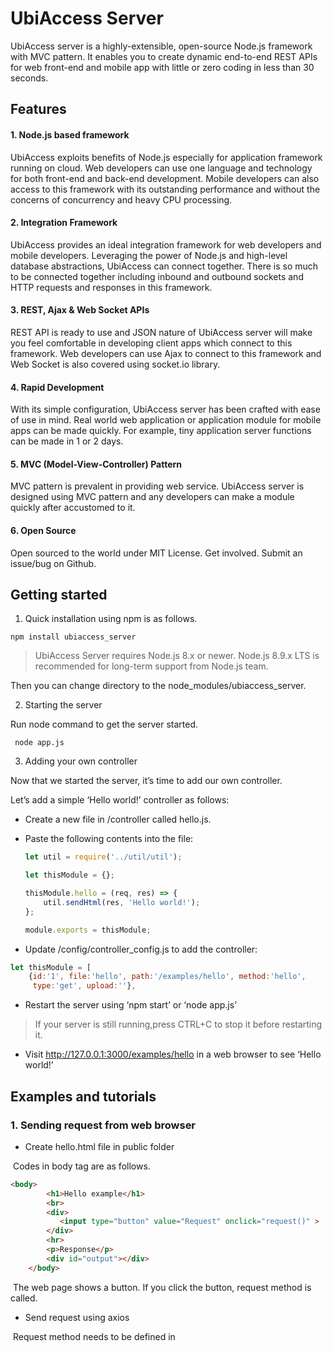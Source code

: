 # **UbiAccess Server**

UbiAccess server is a highly-extensible, open-source Node.js framework with MVC pattern. It enables you to create dynamic end-to-end REST APIs for web front-end and mobile app with little or zero coding in less than 30 seconds.

###  

## **Features**

#### 1. Node.js based framework

UbiAccess exploits benefits of Node.js especially for application framework running on cloud. Web developers can use one language and technology for both front-end and back-end development. Mobile developers can also access to this framework with its outstanding performance and without the concerns of concurrency and heavy CPU processing. 

 

#### 2. Integration Framework

UbiAccess provides an ideal integration framework for web developers and mobile developers. Leveraging the power of Node.js and high-level database abstractions, UbiAccess can connect together. There is so much to be connected together including inbound and outbound sockets and HTTP requests and responses in this framework.

####  

#### 3. REST, Ajax & Web Socket APIs

REST API is ready to use and JSON nature of UbiAccess server will make you feel comfortable in developing client apps which connect to this framework. Web developers can use Ajax to connect to this framework and Web Socket is also covered using socket.io library.

 

#### 4. Rapid Development

With its simple configuration, UbiAccess server has been crafted with ease of use in mind. Real world web application or application module for mobile apps can be made quickly. For example, tiny application server functions can be made in 1 or 2 days.

 

#### 5. MVC (Model-View-Controller) Pattern

MVC pattern is prevalent in providing web service. UbiAccess server is designed using MVC pattern and any developers can make a module quickly after accustomed to it.

 

#### 6. Open Source

Open sourced to the world under MIT License. Get involved. Submit an issue/bug on Github.

 



## **Getting started**

1. Quick installation using npm is as follows.

```
npm install ubiaccess_server
```

>  UbiAccess Server requires Node.js 8.x or newer. Node.js 8.9.x LTS is recommended for long-term support from Node.js team.

Then you can change directory to the node_modules/ubiaccess_server.



2. Starting the server

Run node command to get the server started.

```
 node app.js
```



3. Adding your own controller

Now that we started the server, it’s time to add our own controller.

Let’s add a simple ‘Hello world!’ controller as follows:

- Create a new file in /controller called hello.js.

- Paste the following contents into the file:

  ```javascript
  let util = require('../util/util');

  let thisModule = {};

  thisModule.hello = (req, res) => {
      util.sendHtml(res, 'Hello world!');
  };

  module.exports = thisModule;
  ```



-  Update /config/controller_config.js to add the controller:

  ```javascript
  let thisModule = [
      {id:'1', file:'hello', path:'/examples/hello', method:'hello', 
       type:'get', upload:''},
  ```



- Restart the server using ‘npm start’ or ‘node app.js’

>  If your server is still running,press CTRL+C to stop it before restarting it.



- Visit <http://127.0.0.1:3000/examples/hello> in a web browser to see ‘Hello world!’







## **Examples and tutorials**

### **1. Sending request from web browser**

- Create hello.html file in public folder

​       Codes in body tag are as follows.

```html
<body>
        <h1>Hello example</h1>
        <br>
        <div>
           <input type="button" value="Request" onclick="request()" >
        </div>
        <hr>
        <p>Response</p>
        <div id="output"></div>
    </body>
```

​      The web page shows a button. If you click the button, request method is called. 

- Send request using axios

​      Request method needs to be defined in <script> tag.

​      Axios library is used to make a request. Axios request is simple enough to put
only several parameters such as request method, url and requestType.

```javascript
function request() {
  axios({
    method:'get',
    url:'http://localhost:3000/examples/hello',
    responseType:'text'
  }).then(function (response) {
    console.log('Response -> ' + JSON.stringify(response));

    if (response.status == 200) {
      println(response.data);
    }
  }).catch(function (error) {
    println('Error -> ' + JSON.stringify(error));
  });
}
```

​      You can see response if response.status is 200. JQuery and Axios library need to be loaded before used.



```html
<!-- jQuery -->
<script src="https://code.jquery.com/jquery-3.2.1.min.js" 
        integrity="sha256-hwg4gsxgFZhOsEEamdOYGBf13FyQuiTwlAQgxVSNgt4=" 
        crossorigin="anonymous">
</script>

<!-- Axios -->
<script src="https://unpkg.com/axios/dist/axios.min.js">
</script>

```



- Open web page in browser and click [Request] button

​      You can see response data





### 2. Parameter listing and Logging

- Create a new file in /controller called params.js.


- Paste the following contents into the file.

```javascript
let util = require('../util/util');
let logger = require('../logger');

var thisModule = {};

thisModule.params = (req, res) => {
    logger.debug('params:params controller called.');

    const params = req.query;
    logger.debug('PARAMS -> ' + JSON.stringify(params));

    util.sendHtml(res, 'PARAMS -> ' + JSON.stringify(params));
};

module.exports = thisModule;
```



- Update /config/controller_config.js to add the controller:

```javascript
let thisModule = [
    {id:'2', file:'params', path:'/examples/params', method:'params', 
     type:'get', upload:''},
```

 

- Restart the server using ‘node app.js’


- Visit <http://127.0.0.1:3000/examples/params>?id=john in a web browser to see parameter passed to the server.


- Create a file called params.html in public folder and make a request using axios

```javascript
function request() {
  var id = $('#idInput').val();

  axios({
    method:'get',
    url:'http://localhost:3000/examples/params',
    responseType:'text',
    params: {
      id: id
    }
  }).then(function (response) {
    console.log('Response -> ' + JSON.stringify(response));

    if (response.status == 200) {
      println(response.data);
    }
  }).catch(function (error) {
    println('Error -> ' + JSON.stringify(error));
  });
}
```

​      If a user enters id in input box and click request button, a request can be made using the entered value.



- Visit http://localhost:3000/public/params.html in a web browser and click the request button.







### 3. Request using POST method and JSON response parsing

- Create a new file in /controller called json.js.


- Paste the following contents into the file.

```javascript
let util = require('../util/util');
let logger = require('../logger');

let thisModule = {};

thisModule.json = (req, res) => {
    logger.debug('json:json controller called.');

    let params = req.body;
    logger.debug('PARAMS -> ' + JSON.stringify(params));

    util.sendJson(res, params.requestCode, 200, 'success', 
                  'string', 'PARAMS -> ' + JSON.stringify(params));
};

module.exports = thisModule;
```

  

- Update /config/controller_config.js to add the controller:

```javascript
let thisModule = [
    {id:'3', file:'json', path:'/examples/json', method:'json', 
     type:'post', upload:''},
```

 

- Create a file called params.html in public folder and make a request using axios

​      request method is set to post and responseType is set to json

​      parameters for post method are added using data property.

​      response will be a JSON object.

```javascript
function request() {
  var id = $('#idInput').val();

  axios({
    method:'post',
    url:'http://127.0.0.1:3000/examples/json',
    responseType:'json',
    data: {
      requestCode: 101,
      id: id
    }
  }).then(function (response) {
    console.log('Response -> ' + JSON.stringify(response));

    if (response.status == 200) {
      println('requestCode : ' + response.data.requestCode);
      println('code : ' + response.data.code + ',message : ' + 
               response.data.message);
      println('resultType : ' + response.data.resultType);
      println('result : ' + response.data.result);
    }
  }).catch(function (error) {
    println('Error -> ' + JSON.stringify(error));
  });
}
```



- Visit http://localhost:3000/public/params.html in a web browser and click the request button.







### 4. Configuration for Logging

- Log files are created in log folder and the daily rotated file name is server.

​      logger.js file is in root folder and you can configure logging in it.

​      You can change the name of log file and log level in the logger.js

​      MySQL database is used for storing request parameters and responses.

​      You need to install MySQL and connection parameters are set in the config/config.js file.

​      Change host, port, user and password properties according to your database configuration.

```javascript
    db_stat: {                             
        type : 'mysql',
        connectionLimit : 10, 
        host     : '127.0.0.1',
        port     : 3306, 
        user     : 'root',
        password : 'admin',
        database : 'ubiaccess',
        debug    :  false
    },
```

 



### 5. MySQL Database and DAO

​      Relational databases such as MySQL, Oracle and SQLite are supported.

​      In this section, we will make a controller and DAO functions to read and update database records.

- Load world database

​      You need to load world database which contains information on many nations.



- Add database connection information

​      If you confirmed that world database is loaded in your MySQL database, add database connection information in the config/config.js file as follows.

```javascript
module.exports = {
       ...
	db: [                                   
        {                                    
            name : 'database_mysql',
            type : 'mysql',
            connectionLimit : 10, 
            host     : '127.0.0.1',
            port     : 3306, 
            user     : 'root',
            password : 'admin',
            database : 'world',
            debug    :  false,
            stat_database : 'ubiaccess'
        },
```

​       connection parameters such as host, port, user and password can be different according to your database configuration

 

- Create a DAO file

​      Create a world.js file in database folder.

​      DAO file has functions to manipulate database query and update.

```javascript
let thisModule = {};
let logger = require('../logger');

let sql = {
    readCountry:
        'select \
            name, continent, population, GNP \
         from world.country \
         where \
            name = ?'
};

thisModule.readCountry = (pool, data, callback) => {
	logger.debug('world.readCountry DAO called.');
    logger.debug(JSON.stringify(data));
	
	pool.execute(pool, sql.readCountry, data, callback);
};

module.exports = thisModule;
```

​      world.js is a module and readCountry function is added to the module.exports.

​      A SQL statement is defined in the sql variable and you can use it in the readCountry function.

​      The readCountry SQL has one parameter you can pass it to query name, continent, population and GNP columns from world.country table.

 

- Register the DAO file in database_config.js

​      Once a DAO file created, it needs to be registered in config/database_config.js file.

```javascript
module.exports = [
    {id:'1', database_index:0, name:'world', file:'world'}
];
```

​      information on the DAO file is added to the array.

​      database_index : index of the database connection information in db array in config.js.

 

- Create a controller file

​      Create a world.js file in databasefolder.

​      A controller has routing functions to handle client requests

​      if the client request has POST method,request parameters are in req.body property.

```javascript
thisModule.readCountry = (req, res) => {
    logger.debug('world:readCountry controller called.');

    var params = req.body;
    logger.debug('PARAMS -> ' + JSON.stringify(params));
```

​      You can use query method to use DAO method defined in the world.js DAO file. 

​      query method call the DAO method and send response to the client according to the query result.

​      You only need to pass input parameters and several parameters in the values variable.

```javascript
let input = [params.name];

let values = {
  input: input,
  params: params,
  database_type: 'mysql',
  database_name: 'database_mysql',
  database_file: 'world',
  database_module: 'readCountry',
  req: req,
  res: res
}; 

util.query(values);
```



- Register the controller function

​      A controller created for a client request needs to be registered in controller_config.js file.

```javascript
{id:'4', file:'world', path:'/examples/readCountry', method:'readCountry', 
 type:'post', upload:''},
```

 

- Create world.html file in public folder

​      Client request function called getCountry can be created in a web page called world.html.

```javascript
function readCountry() {
  var name = $('#nameInput').val();

  axios({
    method:'post',
    url:'http://127.0.0.1:3000/examples/readCountry',
    responseType:'json',
    data: {
      requestCode: 101,
      name: name
    }
  }).then(function (response) {

```



- Restart the server and open world.html page

​      If you click readCountry button, JSON response containing database query result is printed.





### 6. Column mapping and handling of query results

​      You can use utility functions in DAO file.

​      In case you need to map columns in query results to response properties, you only need to pass additional mapper variable.



- Create a readCountry2 function in /controller/world.js file.

​      Just copy readCountry function and change name of the function.

​      Add mapper variable.

​      The name column will be mapped to name property in response and GNP column to GNP perperty.

```javascript
let mapper = {
  name: 'name',
  GNP: 'GNP'
};
```



- Add the mapper variable to the values variable 

```javascript
let values = {
  input: input,
  mapper: mapper,
  params: params,
  database_type: 'mysql',
  database_name: 'database_mysql',
  database_file: 'world',
  database_module: 'readCountry',
  req: req,
  res: res
}; 
```



- Register readCountry2 controller function inconfig/controller_config.js

```javascript
{id:'5', file:'world', path:'/examples/readCountry2', method:'readCountry2',  type:'post', upload:''},
```



- Open world.html file and click readCountry2 button

​      Only name and GNP columns are printed. Those columns are mapped incontroller.

 



### 7. Direct handling of query results

​      In case you need to handle the query results directly, you can make it return query result.



- Create a readCountry3 function in /controller/world.js file.

​       Just copy readCountry function and change name of the function.

​      Add result flag to the values variable. 

```javascript
let values = {
  input: input,
  result: true,
  params: params,
  database_type: 'mysql',
  database_name: 'database_mysql',
  database_file: 'world',
  database_module: 'readCountry',
  req: req,
  res: res
}; 
```



- Add callback parameter in calling query function

```javascript
util.query(values, (output) => {
  if (output && output.length > 0) {
    output[0].added = 'added value for test';
  }

  util.sendJson(res, params.requestCode, 200, 
                values.database_file + ':' + values.database_module + 
                ' success', 'list', output);
});
```



- Register readCountry3 controller function inconfig/controller_config.js

```javascript
{id:'6', file:'world', path:'/examples/readCountry3', method:'readCountry3',    type:'post', upload:''},
```

 

- Open world.html file and click readCountry3 button

​      added property is added in the controller.

 



### 8. Creating Update Controller

- Add updateCountry DAO function in database/world.js file.


- Add updateCountry controller function in controller/world.js file.


- Register updateCountry controller function inconfig/controller_config.js


- Open world.html file and click updateCountry button.
- See examples for more information.







### 9. Direct handling of update results

- Add updateCountry2 controller function in controller/world.jsfile.


- Register updateCountry2 controller function in config/controller_config.js


- Open world.html file and click updateCountry2 button.
- See examples for more information.







### 10. Query emp table using Oracle Database

- Load emp table to Oracle database.
- Add database connection information to config/config.js file.
- Create employee.js file in database folder and add getEmployee DAO function.
- Register it to the config/database_config.js file.
- Create employee.js file in controller folder.
- Add getEmployee function in employee.js file.
- Register getEmployee function in config/controller_config.js
- Open employee.html file and click getEmployee button.
- See examples for more information.







### 11. Update emp table

- Add updateEmployee employee.js function incontroller/employee.js file.
- Register updateEmployee function in config/controller_config.js
- Open employee.html file and click updateEmployee button.
- See examples for more information.







### 12. File Upload

- Create controller/file.js file and add uploadFile function.
- Register uploadFile controller in config/controller_config.js.
- Create database/memo.js file to execute SQL for inserting a record into test.memotable.
- Register memo DAO file in config/database_config.js
- Create controller/memo.js file and add insertMemo function
- Register insertMemo controller in config/controller_config.js
- Open memo.html and enter texts and select an image file before clicking save button.
- See examples for more information.







## Documentation

- There are additional examples and documentation for this server.


1. Mobile App examples and documentation

2. Socket.IO, RPC examples and documentation

3. LBS(Location Based Service) examples and documentation

4. Medical(EHR) examples and documentation

   ​

- For more information, please feel free to ask. 






## License

Licensed under the MIT License. See [LICENSE](https://github.com/franciscop/server/blob/master/LICENSE) for the full license.





## Author & support

This package was created by Mike and members of U&S Networks Inc. but hopefully developed and maintained by many others.

You can also [sponsor the project](https://serverjs.io/sponsor), get your logo in here and some other perks with tons of ♥


